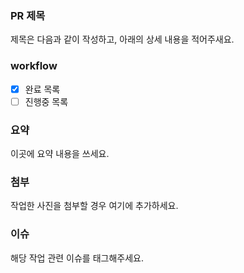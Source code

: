 ### PR 제목
제목은 다음과 같이 작성하고, 아래의 상세 내용을 적어주새요.
### workflow
- [x] 완료 목록
- [ ] 진행중 목록

### 요약
이곳에 요약 내용을 쓰세요.

### 첨부
작업한 사진을 첨부할 경우 여기에 추가하세요.

### 이슈
해당 작업 관련 이슈를 태그해주세요.
